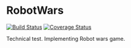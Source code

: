 # RobotWars 

[![Build Status](https://travis-ci.org/MaksymRybak/RobotWars.svg?branch=master)](https://travis-ci.org/MaksymRybak/RobotWars)
[![Coverage Status](https://coveralls.io/repos/github/MaksymRybak/RobotWars/badge.svg?branch=master)](https://coveralls.io/github/MaksymRybak/RobotWars?branch=master)

Technical test. Implementing Robot wars game.
